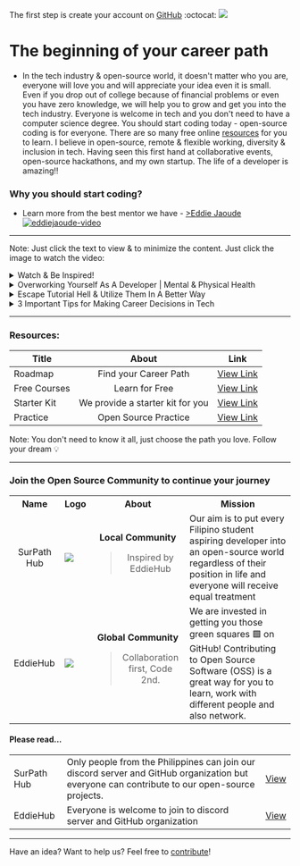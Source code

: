 The first step is create your account on <a href="https://github.com/">GitHub</a> :octocat:
<img src="https://user-images.githubusercontent.com/73097560/115834477-dbab4500-a447-11eb-908a-139a6edaec5c.gif">

# The beginning of your career path
- In the tech industry & open-source world, it doesn't matter who you are, everyone will love you and will appreciate your idea even it is small. Even if you drop out of college because of financial problems or even you have zero knowledge, we will help you to grow and get you into the tech industry. Everyone is welcome in tech and you don't need to have a computer science degree. You should start coding today - open-source coding is for everyone. There are so many free online <a href="https://github.com/SurPathHub/starter-kit#resources">resources</a> for you to learn. I believe in open-source, remote & flexible working, diversity & inclusion in tech. Having seen this first hand at collaborative events, open-source hackathons, and my own startup. The life of a developer is amazing!!

### Why you should start coding?
- Learn more from the best mentor we have - <a href="https://www.youtube.com/watch?v=WnvgzVQP7OM">>Eddie Jaoude</a><br>
[![eddiejaoude-video](https://img.youtube.com/vi/WnvgzVQP7OM/0.jpg)](https://www.youtube.com/watch?v=WnvgzVQP7OM)

<hr />

Note: Just click the text to view & to minimize the content. Just click the image to watch the video:

<details><summary>Watch & Be Inspired!</summary>

<table>
  <tr>
    <th>Title</th>
    <th>Subtitle</th>
    <th>Link</th>
  </tr>
  <tr>
    <td>Software Engineer</td>
    <td>Day in the Life of a Remote Software Engineer</td>
    <td><a href="https://www.youtube.com/watch?v=OGaWn1G0h4c&t=295s">View Link</a></td>
  </tr>
  <tr>
    <td>Software Engineer</td>
    <td>WEEK IN THE LIFE software engineer in LA</td>
    <td><a href="https://www.youtube.com/watch?v=JPTjXg6PrnQ">View Link</a></td>
  </tr>
  <tr>
    <td>Data Scientist</td>
    <td>A day in the life of a Data Scientist (lifestyle)</td>
    <td><a href="https://www.youtube.com/watch?v=Hz4ihJJAMJ8">View Link</a></td>
  </tr>
  <tr>
    <td>Data Scientist</td>
    <td>Work Week in My Life as a Data Scientist</td>
    <td><a href="https://www.youtube.com/watch?v=yfLczGFw-ok">View Link</a></td>
  </tr>
</table>  
</details>

<details><summary>Overworking Yourself As A Developer | Mental & Physical Health</summary>
<a href="https://www.youtube.com/watch?v=BKQVqzhnP8I&t=261s"><img src="https://img.youtube.com/vi/BKQVqzhnP8I/0.jpg"></a>
</details>

<details><summary>Escape Tutorial Hell & Utilize Them In A Better Way</summary>
<a href="https://www.youtube.com/watch?v=g_aMpyMvQ9k"><img src="https://img.youtube.com/vi/g_aMpyMvQ9k/0.jpg"></a>
</details>

<details><summary>3 Important Tips for Making Career Decisions in Tech</summary>
<a href="https://www.youtube.com/watch?v=syyzEdQQ6yI"><img src="https://img.youtube.com/vi/syyzEdQQ6yI/0.jpg"></a>  
</details>  
  
<hr />

### Resources: 

| Title       | About      | Link  |
|-------------|:---------:|:-----:|
| Roadmap     | Find your Career Path | <a href="https://github.com/SurPathHub/starter-kit/tree/main/roadmap">View Link</a> |
| Free Courses | Learn for Free | <a href="https://github.com/SurPathHub/starter-kit/blob/main/courses/free-course-list.md">View Link</a> |
| Starter Kit | We provide a starter kit for you | <a href="https://github.com/SurPathHub/starter-kit/blob/main/resources/starter-kit.md">View Link</a> |
| Practice | Open Source Practice | <a href="https://github.com/SurPathHub/starter-kit/blob/main/practice/open-source-practice.md">View Link</a> |

Note: You don't need to know it all, just choose the path you love. Follow your dream 💡

<hr />

### Join the Open Source Community to continue your journey

<table>
  <tr>
    <th>Name</th>
    <th>Logo</th>
    <th>About</th>
    <th>Mission</th>
  </tr>
  <tr>
    <td align="center">SurPath Hub</td>
    <td><a href="https://github.com/SurPathHub"><img src="https://avatars3.githubusercontent.com/u/75564428?s=150&v=4" /></a></td>
    <td align="center"><strong>Local Community</strong> <blockquote>Inspired by EddieHub</blockquote></td>
    <td>Our aim is to put every Filipino student aspiring developer into an open-source world regardless of their position in life and everyone will receive equal treatment</td>
  </tr>
  <tr>
    <td>EddieHub</td>
    <td><a href="https://github.com/EddieHubCommunity"><img src="https://avatars3.githubusercontent.com/u/66388388?s=150&v=4" /></a></td>
    <td align="center"><strong>Global Community</strong> <blockquote>Collaboration first, Code 2nd.</blockquote></td>
    <td>We are invested in getting you those green squares 🟩 on GitHub! Contributing to Open Source Software (OSS) is a great way for you to learn, work with different people and also network.</td>
  </tr>
</table>

#### Please read...

<table>
  <tr>
    <td>SurPath Hub</td>
    <td>Only people from the Philippines can join our discord server and GitHub organization but everyone can contribute to our open-source projects.</td>
    <td><a href="https://surpathhub.github.io/">View</a></td>
  </tr>
  <tr>
    <td>EddieHub</td>
    <td>Everyone is welcome to join to discord server and GitHub organization</td>
    <td><a href="https://www.eddiehub.org">View</a></td>
  </tr>
</table>

<hr />

<p>Have an idea? Want to help us? Feel free to <a href="CONTRIBUTING.md">contribute</a>!</p>
